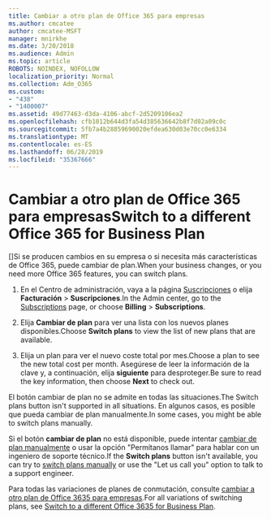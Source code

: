 ```yaml
---
title: Cambiar a otro plan de Office 365 para empresas
ms.author: cmcatee
author: cmcatee-MSFT
manager: mnirkhe
ms.date: 3/20/2018
ms.audience: Admin
ms.topic: article
ROBOTS: NOINDEX, NOFOLLOW
localization_priority: Normal
ms.collection: Adm_O365
ms.custom:
- "438"
- "1400007"
ms.assetid: 49d77463-d3da-4106-abcf-2d5209106ea2
ms.openlocfilehash: cfb1012b644d3fa54d385636642b8f7d02a09c0c
ms.sourcegitcommit: 5fb7a4b28859690020efdea630d03e70cc0e6334
ms.translationtype: MT
ms.contentlocale: es-ES
ms.lasthandoff: 06/28/2019
ms.locfileid: "35367666"
---
```

# <a name="switch-to-a-different-office-365-for-business-plan"></a><span data-ttu-id="5a0b5-102">Cambiar a otro plan de Office 365 para empresas</span><span class="sxs-lookup"><span data-stu-id="5a0b5-102">Switch to a different Office 365 for Business Plan</span></span>

<span data-ttu-id="5a0b5-103">[]Si se producen cambios en su empresa o si necesita más características de Office 365, puede cambiar de plan.</span><span class="sxs-lookup"><span data-stu-id="5a0b5-103">When your business changes, or you need more Office 365 features, you can switch plans.</span></span>
  
1. <span data-ttu-id="5a0b5-104">En el Centro de administración, vaya a la página [Suscripciones](https://go.microsoft.com/fwlink/p/?linkid=842054) o elija **Facturación** \> **Suscripciones**.</span><span class="sxs-lookup"><span data-stu-id="5a0b5-104">In the Admin center, go to the [Subscriptions](https://go.microsoft.com/fwlink/p/?linkid=842054) page, or choose **Billing** \> **Subscriptions**.</span></span>

2. <span data-ttu-id="5a0b5-105">Elija **Cambiar de plan** para ver una lista con los nuevos planes disponibles.</span><span class="sxs-lookup"><span data-stu-id="5a0b5-105">Choose **Switch plans** to view the list of new plans that are available.</span></span>

3. <span data-ttu-id="5a0b5-106">Elija un plan para ver el nuevo coste total por mes.</span><span class="sxs-lookup"><span data-stu-id="5a0b5-106">Choose a plan to see the new total cost per month.</span></span> <span data-ttu-id="5a0b5-107">Asegúrese de leer la información de la clave y, a continuación, elija **siguiente** para desproteger.</span><span class="sxs-lookup"><span data-stu-id="5a0b5-107">Be sure to read the key information, then choose **Next** to check out.</span></span>

<span data-ttu-id="5a0b5-108">El botón cambiar de plan no se admite en todas las situaciones.</span><span class="sxs-lookup"><span data-stu-id="5a0b5-108">The Switch plans button isn't supported in all situations.</span></span> <span data-ttu-id="5a0b5-109">En algunos casos, es posible que pueda cambiar de plan manualmente.</span><span class="sxs-lookup"><span data-stu-id="5a0b5-109">In some cases, you might be able to switch plans manually.</span></span>
  
<span data-ttu-id="5a0b5-110">Si el botón **cambiar de plan** no está disponible, puede intentar [cambiar de plan manualmente](https://support.office.com/article/eb0d0680-5677-41a0-8c46-4b9d47f1c209) o usar la opción "Permítanos llamar" para hablar con un ingeniero de soporte técnico.</span><span class="sxs-lookup"><span data-stu-id="5a0b5-110">If the **Switch plans** button isn't available, you can try to [switch plans manually](https://support.office.com/article/eb0d0680-5677-41a0-8c46-4b9d47f1c209) or use the "Let us call you" option to talk to a support engineer.</span></span>
  
<span data-ttu-id="5a0b5-111">Para todas las variaciones de planes de conmutación, consulte [cambiar a otro plan de Office 3635 para empresas](https://support.office.com/article/49d77463-d3da-4106-abcf-2d5209106ea2).</span><span class="sxs-lookup"><span data-stu-id="5a0b5-111">For all variations of switching plans, see [Switch to a different Office 3635 for Business Plan](https://support.office.com/article/49d77463-d3da-4106-abcf-2d5209106ea2).</span></span>
  